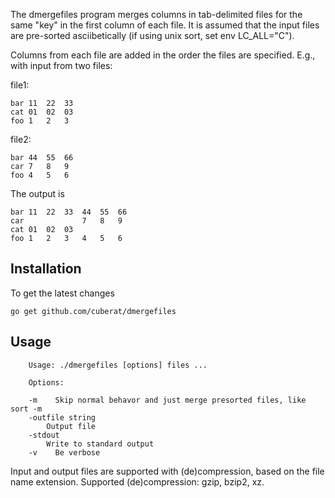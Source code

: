 The dmergefiles program merges columns in tab-delimited files for the same "key"
in the first column of each file. It is assumed that the input files are pre-sorted
asciibetically (if using unix sort, set env LC_ALL="C").

Columns from each file are added in the order the files are specified. E.g., with
input from two files:

file1:

```
bar	11	22	33
cat	01	02	03
foo	1	2	3
```

file2:

```
bar	44	55	66
car	7	8	9
foo	4	5	6
```

The output is

```
bar	11	22	33	44	55	66
car				7	8	9
cat	01	02	03			
foo	1	2	3	4	5	6
```


## Installation

To get the latest changes

    go get github.com/cuberat/dmergefiles

## Usage

```
    Usage: ./dmergefiles [options] files ...

    Options:

    -m    Skip normal behavor and just merge presorted files, like sort -m
    -outfile string
        Output file
    -stdout
        Write to standard output
    -v    Be verbose
```
	
Input and output files are supported with (de)compression, based on the file
name extension. Supported (de)compression: gzip, bzip2, xz.


